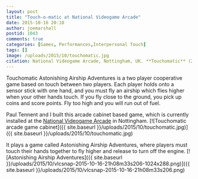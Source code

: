 ```yaml
---
layout: post
title: "Touch-o-matic at National Videogame Arcade"
date: 2015-10-16 20:10
author: joemarshall
postid: 1043
comments: true
categories: [Games, Performances,Interpersonal Touch]
tags: []
image: /uploads/2015/10/touchomatic.jpg
citation: National Videogame Arcade, Nottingham, UK. **Touchomatic** (2015-17)
---
```

Touchomatic Astonishing Airship Adventures  is a two player cooperative game based on touch between two players. Each player holds onto a sensor stick with one hand, and you must fly an airship which flies higher when your other hands touch. If you fly close to the ground, you pick up coins and score points. Fly too high and you will run out of fuel.

Paul Tennent and I built this arcade cabinet based game, which is currently installed at the [National Videogame Arcade](https://www.thenva.com/) in Nottingham.
[![Touchomatic arcade game cabinet]({{ site.baseurl }}/uploads/2015/10/touchomatic.jpg)]({{ site.baseurl }}/uploads/2015/10/touchomatic.jpg)

It plays a game called Astonishing Airship Adventures, where players must touch their hands together to fly higher and release to turn off the engine.
[![Astonishing Airship Adventures]({{ site.baseurl }}/uploads/2015/10/vlcsnap-2015-10-16-21h08m33s206-1024x288.png)]({{ site.baseurl }}/uploads/2015/10/vlcsnap-2015-10-16-21h08m33s206.png)

